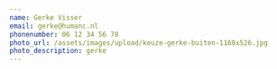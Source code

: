 ```yaml
---
name: Gerke Visser
email: gerke@humanc.nl
phonenumber: 06 12 34 56 78
photo_url: /assets/images/upload/keuze-gerke-buiten-1168x526.jpg
photo_description: gerke
---
```

